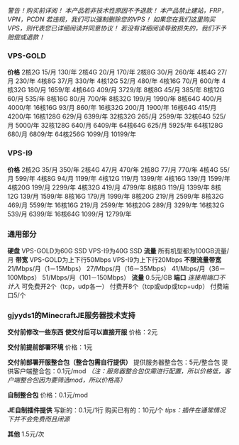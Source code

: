 _警告！购买前详阅！_
_本产品若非技术性原因不予退款！_
_本产品禁止建站，FRP，VPN，PCDN_
_若违规，我们可以强制删除您的VPS！_
_如果您在我们这里购买VPS，则代表您已详细阅读并同意协议！_
_若没有详细阅读导致损失的，我们不予赔偿或退款！_

### VPS-GOLD
**价格**
2核2G     15/月    130/年
2核4G     20/月    170/年
2核8G     30/月    260/年
4核4G     27/月    230/年
4核8G     37/月    330/年
4核12G    52/月    480/年
4核16G    70/月    600/年
4核32G    180/月   1659/年
4核64G    409/月   3729/年
8核8G     45/月    385/年
8核12G    60/月    535/年
8核16G    80/月    700/年
8核32G    199/月   1990/年
8核64G    400/月   4000/年
16核16G   93/月    860/年
16核32G   200/月   1900/年
16核64G   415/月   4200/年
16核128G  629/月   6399/年
32核32G   265/月   2599/年
32核64G   525/月   5000/年
32核128G  640/月   6409/年
64核64G   625/月   5925/年
64核128G  680/月   6809/年
64核256G  1099/月  10199/年

### VPS-I9
**价格**
2核2G       35/月       350/年
2核4G       47/月       470/年
2核8G       77/月       770/年
4核4G       55/月       599/年
4核8G       94/月       1199/年
4核12G      119/月      1399/年
4核16G      139/月      1599/年
4核20G      199/月      2299/年
4核32G      419/月      4799/年
8核8G       119/月      1399/年
8核12G      139/月      1599/年
8核16G      179/月      1999/年
8核20G      219/月      2599/年
8核32G      469/月      5599/年
16核16G     219/月      2599/年
16核20G     289/月      3299/年
16核32G     539/月      6399/年
16核64G     1099/月     12799/年

### 通用部分
**硬盘**
VPS-GOLD为60G SSD
VPS-I9为40G SSD
**流量**
所有机型都为100GB流量/月
**带宽**
VPS-GOLD为上下行50Mbps
VPS-I9为上下行20Mbps
**不限流量带宽**
21/Mbps/月（1－15Mbps）
27/Mbps/月（16－35Mbps）
41/Mbps/月（36－100Mbps）
51/Mbps/月（101－150Mbps）
**流量**
0.5元/GB
**端口**
_连接用端口不计入_
可免费开2个（tcp，udp各一）
付费开8个（tcp或udp或tcp+udp）
付费端口5/个

### gjyyds1的MinecraftJE服务器技术支持
**交付前修改一些东西**
**使交付后可以直接开服**
价格：2元

**交付前提前部署环境**
价格：1元

**交付前部署开服整合包（整合包需自行提供）**
提供服务器整合包：5元/整合包
提供客户端整合包：0.1元/mod
_（注：服务器整合包仅需进行配置，所以价格低，客户端整合包因为要筛选mod，所以价格高）_

**自制整合包**
价格：0.1元/mod

**JE自制插件提供**
写新的：0.1元/1行
购买已有的：10元/个
_tips：插件在通常情况下并不会免费而且闭源_

**其他**
1.5元/次